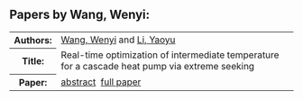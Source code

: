 <h2>Papers by Wang, Wenyi:</h2>
<!-- Begin papers -->
<table>
<tr><th>Authors:</th><td>
<a href="../authors/author_254.html">Wang, Wenyi</a> and 
<a href="../authors/author_149.html">Li, Yaoyu</a>
</td></tr>
<tr><th>Title:  </th><td>Real-time optimization of intermediate temperature for a cascade heat pump via extreme seeking</td></tr>
<tr><th>Paper:  </th><td><a href="../abstracts/Modelica2019abstract3A2.pdf">abstract</a>&nbsp;&nbsp;<a href="../papers/Modelica2019paper3A2.pdf">full paper</a></td></tr>
</table>
<br>
<!-- End papers -->
